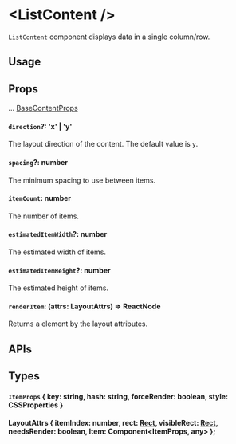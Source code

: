 # \<ListContent />

`ListContent` component displays data in a single column/row.

## Usage

## Props

... [BaseContentProps](types.md#basecontentprops)

#### `direction`?: 'x' | 'y'

The layout direction of the content. The default value is `y`.

#### `spacing`?: number

The minimum spacing to use between items.

#### `itemCount`: number

The number of items.

#### `estimatedItemWidth`?: number

The estimated width of items.

#### `estimatedItemHeight`?: number

The estimated height of items.

#### `renderItem`: (attrs: LayoutAttrs) => ReactNode

Returns a element by the layout attributes.

## APIs

## Types

#### `ItemProps` { key: string, hash: string, forceRender: boolean, style: CSSProperties }

#### LayoutAttrs { itemIndex: number, rect: [Rect](types.md#rect--x-number-y-number-width-number-height-number-), visibleRect: [Rect](types.md#rect--x-number-y-number-width-number-height-number-), needsRender: boolean, Item: Component<ItemProps, any> };
